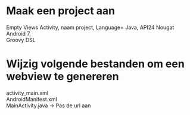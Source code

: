 # Maak een project aan 
Empty Views Activity,
naam project,
Language= Java,
API24 Nougat Android 7,  
Groovy DSL

# Wijzig volgende bestanden om een webview te genereren
activity_main.xml<br>
AndroidManifest.xml<br>
MainActivity.java -> Pas de url aan

